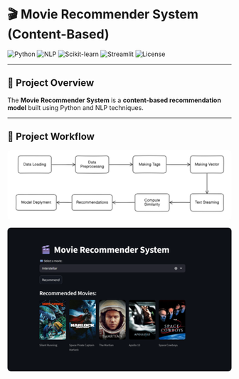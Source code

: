 # 🎬 Movie Recommender System (Content-Based)

![Python](https://img.shields.io/badge/Python-3.9%2B-blue.svg)
![NLP](https://img.shields.io/badge/Domain-Natural%20Language%20Processing-orange.svg)
![Scikit-learn](https://img.shields.io/badge/Library-Scikit--learn-yellow.svg)
![Streamlit](https://img.shields.io/badge/Framework-Streamlit-red.svg)
![License](https://img.shields.io/badge/License-MIT-green.svg)

---

## 📖 Project Overview

The **Movie Recommender System** is a **content-based recommendation model** built using Python and NLP techniques.  

---

## 🧩 Project Workflow

<p align="center">
  <img src="/assets/process_flow.png" alt="Workflow" width="850" style="border-radius:8px;">
</p>
<p align="center">
  <img src="/assets/frontend.png" alt="Workflow" width="850" style="border-radius:8px;">
</p>


